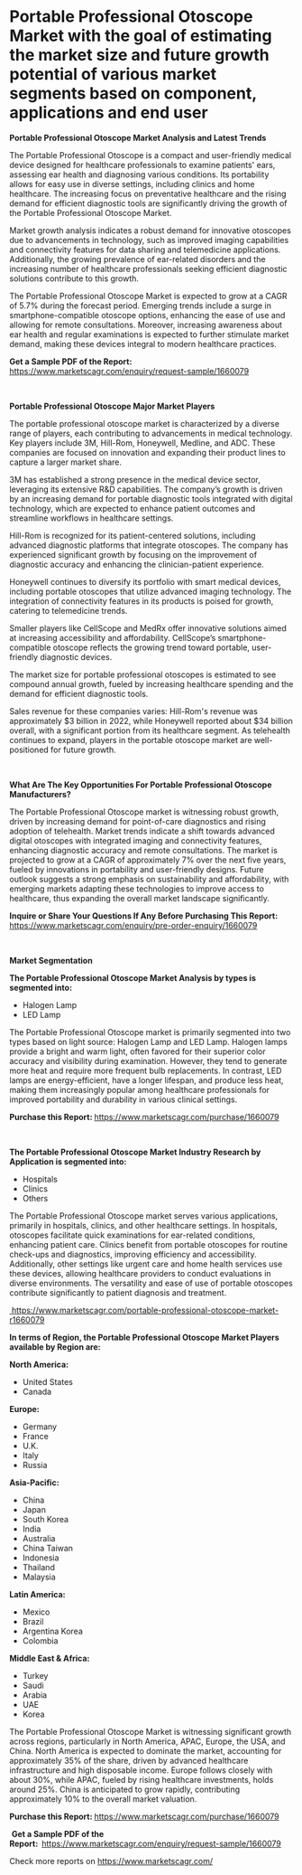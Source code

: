 <p><h1>Portable Professional Otoscope Market with the goal of estimating the market size and future growth potential of various market segments based on component, applications and end user</h1></p><p><strong>Portable Professional Otoscope Market Analysis and Latest Trends</strong></p>
<p><p>The Portable Professional Otoscope is a compact and user-friendly medical device designed for healthcare professionals to examine patients' ears, assessing ear health and diagnosing various conditions. Its portability allows for easy use in diverse settings, including clinics and home healthcare. The increasing focus on preventative healthcare and the rising demand for efficient diagnostic tools are significantly driving the growth of the Portable Professional Otoscope Market.</p><p>Market growth analysis indicates a robust demand for innovative otoscopes due to advancements in technology, such as improved imaging capabilities and connectivity features for data sharing and telemedicine applications. Additionally, the growing prevalence of ear-related disorders and the increasing number of healthcare professionals seeking efficient diagnostic solutions contribute to this growth.</p><p>The Portable Professional Otoscope Market is expected to grow at a CAGR of 5.7% during the forecast period. Emerging trends include a surge in smartphone-compatible otoscope options, enhancing the ease of use and allowing for remote consultations. Moreover, increasing awareness about ear health and regular examinations is expected to further stimulate market demand, making these devices integral to modern healthcare practices.</p></p>
<p><strong>Get a Sample PDF of the Report:&nbsp;</strong> <a href="https://www.marketscagr.com/enquiry/request-sample/1660079?utm_campaign=1889&utm_medium=2&utm_source=Github&utm_content=ia&utm_term=17012025&utm_id=portable-professional-otoscope">https://www.marketscagr.com/enquiry/request-sample/1660079</a></p>
<p>&nbsp;</p>
<p><strong>Portable Professional Otoscope Major Market Players</strong></p>
<p><p>The portable professional otoscope market is characterized by a diverse range of players, each contributing to advancements in medical technology. Key players include 3M, Hill-Rom, Honeywell, Medline, and ADC. These companies are focused on innovation and expanding their product lines to capture a larger market share.</p><p>3M has established a strong presence in the medical device sector, leveraging its extensive R&D capabilities. The company’s growth is driven by an increasing demand for portable diagnostic tools integrated with digital technology, which are expected to enhance patient outcomes and streamline workflows in healthcare settings.</p><p>Hill-Rom is recognized for its patient-centered solutions, including advanced diagnostic platforms that integrate otoscopes. The company has experienced significant growth by focusing on the improvement of diagnostic accuracy and enhancing the clinician-patient experience.</p><p>Honeywell continues to diversify its portfolio with smart medical devices, including portable otoscopes that utilize advanced imaging technology. The integration of connectivity features in its products is poised for growth, catering to telemedicine trends.</p><p>Smaller players like CellScope and MedRx offer innovative solutions aimed at increasing accessibility and affordability. CellScope’s smartphone-compatible otoscope reflects the growing trend toward portable, user-friendly diagnostic devices. </p><p>The market size for portable professional otoscopes is estimated to see compound annual growth, fueled by increasing healthcare spending and the demand for efficient diagnostic tools. </p><p>Sales revenue for these companies varies: Hill-Rom's revenue was approximately $3 billion in 2022, while Honeywell reported about $34 billion overall, with a significant portion from its healthcare segment. As telehealth continues to expand, players in the portable otoscope market are well-positioned for future growth.</p></p>
<p>&nbsp;</p>
<p><strong>What Are The Key Opportunities For Portable Professional Otoscope Manufacturers?</strong></p>
<p><p>The Portable Professional Otoscope market is witnessing robust growth, driven by increasing demand for point-of-care diagnostics and rising adoption of telehealth. Market trends indicate a shift towards advanced digital otoscopes with integrated imaging and connectivity features, enhancing diagnostic accuracy and remote consultations. The market is projected to grow at a CAGR of approximately 7% over the next five years, fueled by innovations in portability and user-friendly designs. Future outlook suggests a strong emphasis on sustainability and affordability, with emerging markets adapting these technologies to improve access to healthcare, thus expanding the overall market landscape significantly.</p></p>
<p><strong>Inquire or Share Your Questions If Any Before Purchasing This Report:</strong> <a href="https://www.marketscagr.com/enquiry/pre-order-enquiry/1660079?utm_campaign=1889&utm_medium=2&utm_source=Github&utm_content=ia&utm_term=17012025&utm_id=portable-professional-otoscope">https://www.marketscagr.com/enquiry/pre-order-enquiry/1660079</a></p>
<p>&nbsp;</p>
<p><strong>Market Segmentation</strong></p>
<p><strong>The Portable Professional Otoscope Market Analysis by types is segmented into:</strong></p>
<p><ul><li>Halogen Lamp</li><li>LED Lamp</li></ul></p>
<p><p>The Portable Professional Otoscope market is primarily segmented into two types based on light source: Halogen Lamp and LED Lamp. Halogen lamps provide a bright and warm light, often favored for their superior color accuracy and visibility during examination. However, they tend to generate more heat and require more frequent bulb replacements. In contrast, LED lamps are energy-efficient, have a longer lifespan, and produce less heat, making them increasingly popular among healthcare professionals for improved portability and durability in various clinical settings.</p></p>
<p><strong>Purchase this Report:&nbsp;</strong><a href="https://www.marketscagr.com/purchase/1660079?utm_campaign=1889&utm_medium=2&utm_source=Github&utm_content=ia&utm_term=17012025&utm_id=portable-professional-otoscope">https://www.marketscagr.com/purchase/1660079</a></p>
<p>&nbsp;</p>
<p><strong>The Portable Professional Otoscope Market Industry Research by Application is segmented into:</strong></p>
<p><ul><li>Hospitals</li><li>Clinics</li><li>Others</li></ul></p>
<p><p>The Portable Professional Otoscope market serves various applications, primarily in hospitals, clinics, and other healthcare settings. In hospitals, otoscopes facilitate quick examinations for ear-related conditions, enhancing patient care. Clinics benefit from portable otoscopes for routine check-ups and diagnostics, improving efficiency and accessibility. Additionally, other settings like urgent care and home health services use these devices, allowing healthcare providers to conduct evaluations in diverse environments. The versatility and ease of use of portable otoscopes contribute significantly to patient diagnosis and treatment.</p></p>
<p><a href="https://www.marketscagr.com/portable-professional-otoscope-market-r1660079?utm_campaign=1889&utm_medium=2&utm_source=Github&utm_content=ia&utm_term=17012025&utm_id=portable-professional-otoscope">&nbsp;https://www.marketscagr.com/portable-professional-otoscope-market-r1660079</a></p>
<p><strong>In terms of Region, the Portable Professional Otoscope Market Players available by Region are:</strong></p>
<p>
    <p> <strong> North America: </strong>
        <ul>
            <li>United States</li>
            <li>Canada</li>
        </ul>
        </p> 
    <p> <strong> Europe: </strong>
        <ul>
            <li>Germany</li>
            <li>France</li>
            <li>U.K.</li>
            <li>Italy</li>
            <li>Russia</li>
        </ul>
        </p> 
    <p> <strong> Asia-Pacific: </strong>
        <ul>
            <li>China</li>
            <li>Japan</li>
            <li>South Korea</li>
            <li>India</li>
            <li>Australia</li>
            <li>China Taiwan</li>
            <li>Indonesia</li>
            <li>Thailand</li>
            <li>Malaysia</li>
        </ul>
        </p> 
    <p> <strong> Latin America: </strong>
        <ul>
            <li>Mexico</li>
            <li>Brazil</li>
            <li>Argentina Korea</li>
            <li>Colombia</li>
        </ul>
        </p> 
    <p> <strong> Middle East & Africa: </strong>
        <ul>
            <li>Turkey</li>
            <li>Saudi</li>
            <li>Arabia</li>
            <li>UAE</li>
            <li>Korea</li>
        </ul>
    </p>
    </p>
<p><p>The Portable Professional Otoscope Market is witnessing significant growth across regions, particularly in North America, APAC, Europe, the USA, and China. North America is expected to dominate the market, accounting for approximately 35% of the share, driven by advanced healthcare infrastructure and high disposable income. Europe follows closely with about 30%, while APAC, fueled by rising healthcare investments, holds around 25%. China is anticipated to grow rapidly, contributing approximately 10% to the overall market valuation.</p></p>
<p><strong>Purchase this Report: </strong><a href="https://www.marketscagr.com/purchase/1660079?utm_campaign=1889&utm_medium=2&utm_source=Github&utm_content=ia&utm_term=17012025&utm_id=portable-professional-otoscope">https://www.marketscagr.com/purchase/1660079</a></p>
<p>&nbsp;<strong>Get a Sample PDF of the Report:&nbsp;&nbsp;</strong><a href="https://www.marketscagr.com/enquiry/request-sample/1660079?utm_campaign=1889&utm_medium=2&utm_source=Github&utm_content=ia&utm_term=17012025&utm_id=portable-professional-otoscope">https://www.marketscagr.com/enquiry/request-sample/1660079</a></p>
<p><strong></strong></p>
<p>Check more reports on <a href="https://www.marketscagr.com/?utm_campaign=1889&utm_medium=2&utm_source=Github&utm_content=ia&utm_term=17012025&utm_id=portable-professional-otoscope">https://www.marketscagr.com/</a></p>